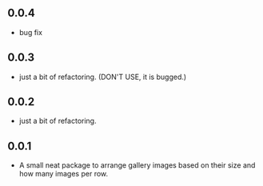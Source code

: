 ## 0.0.4

* bug fix

## 0.0.3

* just a bit of refactoring. (DON'T USE, it is bugged.)

## 0.0.2

* just a bit of refactoring.

## 0.0.1

* A small neat package to arrange gallery images based on their size and how many images per row.
